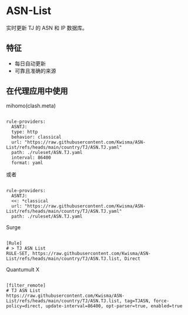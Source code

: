 
# ASN-List
    
实时更新 TJ 的 ASN 和 IP 数据库。
    
## 特征
    
- 每日自动更新
- 可靠且准确的来源
    
## 在代理应用中使用
    
mihomo(clash.meta)
   
<pre><code class="language-javascript">
rule-providers:
  ASNTJ:
  type: http
  behavior: classical
  url: "https://raw.githubusercontent.com/Kwisma/ASN-List/refs/heads/main/country/TJ/ASN.TJ.yaml"
  path: ./ruleset/ASN.TJ.yaml
  interval: 86400
  format: yaml
</code></pre>

或者

<pre><code class="language-javascript">
rule-providers:
  ASNTJ:
  <<: *classical
  url: "https://raw.githubusercontent.com/Kwisma/ASN-List/refs/heads/main/country/TJ/ASN.TJ.yaml"
  path: ./ruleset/ASN.TJ.yaml
</code></pre>
    
Surge
    
<pre><code class="language-javascript">
[Rule]
# > TJ ASN List
RULE-SET, https://raw.githubusercontent.com/Kwisma/ASN-List/refs/heads/main/country/TJ/ASN.TJ.list, Direct
</code></pre>
    
Quantumult X
    
<pre><code class="language-javascript">
[filter_remote]
# TJ ASN List
https://raw.githubusercontent.com/Kwisma/ASN-List/refs/heads/main/country/TJ/ASN.TJ.list, tag=TJASN, force-policy=direct, update-interval=86400, opt-parser=true, enabled=true
</code></pre>
